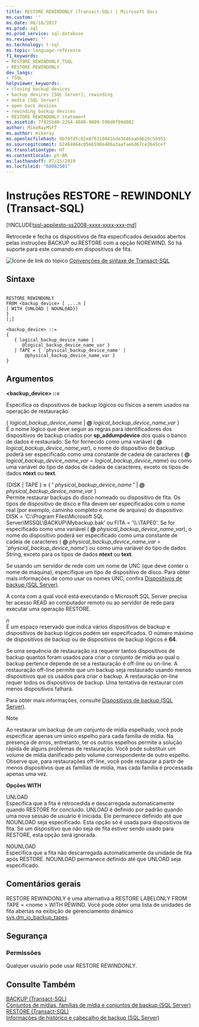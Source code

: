 ```yaml
---
title: RESTORE REWINDONLY (Transact-SQL) | Microsoft Docs
ms.custom: ''
ms.date: 08/10/2017
ms.prod: sql
ms.prod_service: sql-database
ms.reviewer: ''
ms.technology: t-sql
ms.topic: language-reference
f1_keywords:
- RESTORE_REWINDONLY_TSQL
- RESTORE REWINDONLY
dev_langs:
- TSQL
helpviewer_keywords:
- closing backup devices
- backup devices [SQL Server], rewinding
- media [SQL Server]
- open back devices
- rewinding backup devices
- RESTORE REWINDONLY statement
ms.assetid: 7f825b40-2264-4608-9809-590d0f09d882
author: MikeRayMSFT
ms.author: mikeray
ms.openlocfilehash: 0b70fdfc02e876310841bde3646aab9620c56951
ms.sourcegitcommit: b2464064c0566590e486a3aafae6d67ce2645cef
ms.translationtype: HT
ms.contentlocale: pt-BR
ms.lasthandoff: 07/15/2019
ms.locfileid: "68082501"
---
```

# <a name="restore-statements---rewindonly-transact-sql"></a>Instruções RESTORE – REWINDONLY (Transact-SQL)
[!INCLUDE[tsql-appliesto-ss2008-xxxx-xxxx-xxx-md](../../includes/tsql-appliesto-ss2008-xxxx-xxxx-xxx-md.md)]

  Retrocede e fecha os dispositivos de fita especificados deixados abertos pelas instruções BACKUP ou RESTORE com a opção NOREWIND. Só há suporte para este comando em dispositivos de fita.  
  
 ![Ícone de link do tópico](../../database-engine/configure-windows/media/topic-link.gif "Ícone de link do tópico") [Convenções de sintaxe de Transact-SQL](../../t-sql/language-elements/transact-sql-syntax-conventions-transact-sql.md)  
  
## <a name="syntax"></a>Sintaxe  
  
```  
  
RESTORE REWINDONLY   
FROM <backup_device> [ ,...n ]  
[ WITH {UNLOAD | NOUNLOAD}]  
}   
[;]  
  
<backup_device> ::=  
{   
   { logical_backup_device_name |  
      @logical_backup_device_name_var }  
   | TAPE = { 'physical_backup_device_name' |  
       @physical_backup_device_name_var }   
}   
```  
  
## <a name="arguments"></a>Argumentos  
 **\<backup_device> ::=** 
  
 Especifica os dispositivos de backup lógicos ou físicos a serem usados na operação de restauração.  
  
 { *logical_backup_device_name* |  **@** _logical\_backup\_device\_name\_var_ }  
 É o nome lógico que deve seguir as regras para identificadores dos dispositivos de backup criados por **sp_addumpdevice** dos quais o banco de dados é restaurado. Se for fornecido como uma variável ( **@** _logical\_backup\_device\_name\_var_), o nome do dispositivo de backup poderá ser especificado como uma constante de cadeia de caracteres ( **@** _logical\_backup\_device\_name\_var_ = _logical\_backup\_device\_name_) ou como uma variável do tipo de dados de cadeia de caracteres, exceto os tipos de dados **ntext** ou **text**.  
  
 {DISK | TAPE } **=** { **'** _physical\_backup\_device\_name_ **'**  |  **@** _physical\_backup\_device\_name\_var_ }  
 Permite restaurar backups do disco nomeado ou dispositivo de fita. Os tipos de dispositivo de disco e fita devem ser especificados com o nome real (por exemplo, caminho completo e nome de arquivo) do dispositivo: DISK = 'C:\Program Files\Microsoft SQL Server\MSSQL\BACKUP\Mybackup.bak' ou FITA = '\\\\.\TAPE0'. Se for especificado como uma variável ( **@** _physical\_backup\_device\_name\_var_), o nome do dispositivo poderá ser especificado como uma constante de cadeia de caracteres ( **@** _physical\_backup\_device\_name\_var_ = '*physcial_backup_device_name*') ou como uma variável do tipo de dados String, exceto para os tipos de dados **ntext** ou **text**.  
  
 Se usando um servidor de rede com um nome de UNC (que deve conter o nome de máquina), especifique um tipo de dispositivo de disco. Para obter mais informações de como usar os nomes UNC, confira [Dispositivos de backup &#40;SQL Server&#41;](../../relational-databases/backup-restore/backup-devices-sql-server.md).  
  
 A conta com a qual você está executando o Microsoft SQL Server precisa ter acesso READ ao computador remoto ou ao servidor de rede para executar uma operação RESTORE.  
  
 *n*  
 É um espaço reservado que indica vários dispositivos de backup e dispositivos de backup lógicos podem ser especificados. O número máximo de dispositivos de backup ou de dispositivos de backup lógicos é **64**.  
  
 Se uma sequência de restauração irá requerer tantos dispositivos de backup quantos foram usados para criar o conjunto de mídia ao qual o backup pertence depende de se a restauração é off-line ou on-line. A restauração off-line permite que um backup seja restaurado usando menos dispositivos que os usados para criar o backup. A restauração on-line requer todos os dispositivos de backup. Uma tentativa de restaurar com menos dispositivos falhará.  
  
 Para obter mais informações, consulte [Dispositivos de backup &#40;SQL Server&#41;](../../relational-databases/backup-restore/backup-devices-sql-server.md).  
  
> [!NOTE]  
>  Ao restaurar um backup de um conjunto de mídia espelhado, você pode especificar apenas um único espelho para cada família de mídia. Na presença de erros, entretanto, ter os outros espelhos permite a solução rápida de alguns problemas de restauração. Você pode substituir um volume de mídia danificado pelo volume correspondente de outro espelho. Observe que, para restaurações off-line, você pode restaurar a partir de menos dispositivos que as famílias de mídia, mas cada família é processada apenas uma vez.  
  
 **Opções WITH**  
  
 UNLOAD  
 Especifica que a fita é retrocedida e descarregada automaticamente quando RESTORE for concluído. UNLOAD é definido por padrão quando uma nova sessão de usuário é iniciada. Ele permanece definido até que NOUNLOAD seja especificado. Esta opção só é usada para dispositivos de fita. Se um dispositivo que não seja de fita estiver sendo usado para RESTORE, esta opção será ignorada.  
  
 NOUNLOAD  
 Especifica que a fita não descarregada automaticamente da unidade de fita após RESTORE. NOUNLOAD permanece definido até que UNLOAD seja especificado.  
  
## <a name="general-remarks"></a>Comentários gerais  
 RESTORE REWINDONLY é uma alternativa a RESTORE LABELONLY FROM TAPE = \<nome > WITH REWIND. Você pode obter uma lista de unidades de fita abertas na exibição de gerenciamento dinâmico [sys.dm_io_backup_tapes](../../relational-databases/system-dynamic-management-views/sys-dm-io-backup-tapes-transact-sql.md).  
  
## <a name="security"></a>Segurança  
  
### <a name="permissions"></a>Permissões  
 Qualquer usuário pode usar RESTORE REWINDONLY.  
  
## <a name="see-also"></a>Consulte Também  
 [BACKUP &#40;Transact-SQL&#41;](../../t-sql/statements/backup-transact-sql.md)   
 [Conjuntos de mídias, famílias de mídia e conjuntos de backup &#40;SQL Server&#41;](../../relational-databases/backup-restore/media-sets-media-families-and-backup-sets-sql-server.md)   
 [RESTORE &#40;Transact-SQL&#41;](../../t-sql/statements/restore-statements-transact-sql.md)   
 [Informações de histórico e cabeçalho de backup &#40;SQL Server&#41;](../../relational-databases/backup-restore/backup-history-and-header-information-sql-server.md)  
  
  

